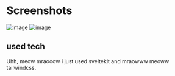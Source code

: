 # Screenshots
![image](https://user-images.githubusercontent.com/110203517/194723983-173825e6-d9fc-411a-a601-7ccf45d9bcb0.png)
![image](https://user-images.githubusercontent.com/110203517/194723992-f9e31d0f-d49b-4c99-9469-bb23aa3b81ff.png)

## used tech

Uhh, meow mraooow i just used sveltekit and mraowww meoww tailwindcss.

